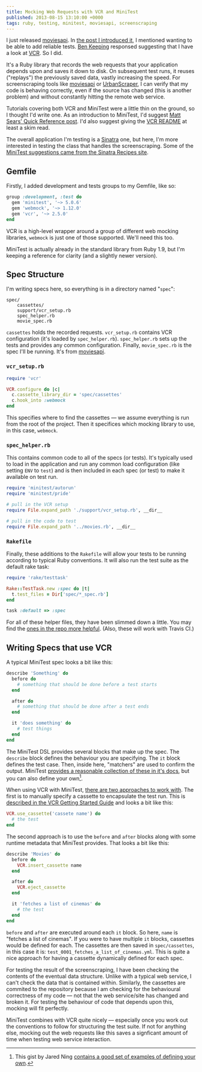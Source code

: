 ```yaml
---
title: Mocking Web Requests with VCR and MiniTest
published: 2013-08-15 13:10:00 +0000
tags: ruby, testing, minitest, moviesapi, screenscraping
---
```


I just released [moviesapi][]. In [the post I introduced it][post], I mentioned 
wanting to be able to add reliable tests. [Ben Keeping][] responsed suggesting that 
I have a look at [VCR][]. So I did. 

It's a Ruby library that records the web requests that your application depends 
upon and saves it down to disk. On subsequent test runs, it reuses ("replays") the 
previously saved data, vastly increasing the speed. For screenscraping tools like 
[moviesapi][] or [UrbanScraper][], I can verify that my code is behaving correctly, 
even if the source has changed (this is another problem) and without constantly 
hitting the remote web service.

Tutorials covering both VCR and MiniTest were a little thin on the ground, so I
thought I'd write one. As an introduction to MiniTest, I'd suggest [Matt Sears'
Quick Reference post][quick_ref]. I'd also suggest giving the [VCR README][vcrdoc] 
at least a skim read.

The overall application I'm testing is a [Sinatra][] one, but here, I'm more
interested in testing the class that handles the screenscraping. Some of the
[MiniTest suggestions came from the Sinatra Recipes site][recipes].

## Gemfile

Firstly, I added development and tests groups to my Gemfile, like so:

```ruby
group :development, :test do
  gem 'minitest', '~> 5.0.6'
  gem 'webmock', '~> 1.12.0'
  gem 'vcr', '~> 2.5.0'
end
```

VCR is a high-level wrapper around a group of different web mocking libraries,
`webmock` is just one of those supported. We'll need this too.

MiniTest is actually already in the standard library from Ruby 1.9, but I'm keeping
a reference for clarity (and a slightly newer version).

## Spec Structure

I'm writing specs here, so everything is in a directory named "`spec`":

```
spec/
    cassettes/
    support/vcr_setup.rb
    spec_helper.rb
    movie_spec.rb
```

`cassettes` holds the recorded requests. `vcr_setup.rb` contains VCR configuration
(it's loaded by `spec_helper.rb`). `spec_helper.rb` sets up the tests and provides
any common configuration. Finally, `movie_spec.rb` is the spec I'll be running. 
It's from [moviesapi][].

### `vcr_setup.rb`

```ruby
require 'vcr'

VCR.configure do |c|
  c.cassette_library_dir = 'spec/cassettes'
  c.hook_into :webmock
end
```

This specifies where to find the cassettes &mdash; we assume everything is run from
the root of the project. Then it specifices which mocking library to use, in this
case, `webmock`.

### `spec_helper.rb`

This contains common code to all of the specs (or tests). It's typically used to 
load in the application and run any common load configuration (like setting `ENV` 
to `test`) and is then included in each spec (or test) to make it available on test
run.

```ruby
require 'minitest/autorun'
require 'minitest/pride'

# pull in the VCR setup
require File.expand_path './support/vcr_setup.rb', __dir__

# pull in the code to test
require File.expand_path '../movies.rb', __dir__
```

### `Rakefile`

Finally, these additions to the `Rakefile` will allow your tests to be running
according to typical Ruby conventions. It will also run the test suite as the
default rake task:

```ruby
require 'rake/testtask'

Rake::TestTask.new :spec do |t|
  t.test_files = Dir['spec/*_spec.rb']
end

task :default => :spec
```

For all of these helper files, they have been slimmed down a little. You may find
the [ones in the repo more helpful][moviesapi]. (Also, these will work with Travis
CI.)

## Writing Specs that use VCR

A typical MiniTest spec looks a bit like this:

```ruby
describe 'Something' do
  before do
    # something that should be done before a test starts
  end

  after do
    # something that should be done after a test ends
  end

  it 'does something' do
    # test things
  end
end
```

The MiniTest DSL provides several blocks that make up the spec. The `describe`
block defines the behaviour you are specifying. The `it` block defines the test
case. Then, inside here, "matchers" are used to confirm the output. MiniTest
[provides a reasonable collection of these in it's docs][assertions], but you can
also define your own[^gist].

When using VCR with MiniTest, [there are two approaches to work with][vcr_wiki].
The first is to manually specify a cassette to encapsulate the test run. This is
[described in the VCR Getting Started Guide][vcr_gs] and looks a bit like this:

```ruby
VCR.use_cassette('cassete name') do
  # the test
end
```

The second approach is to use the `before` and `after` blocks along with some 
runtime metadata that MiniTest provides. That looks a bit like this:

```ruby
describe 'Movies' do
  before do
    VCR.insert_cassette name
  end

  after do
    VCR.eject_cassette
  end

  it 'fetches a list of cinemas' do
    # the test
  end
end
```

`before` and `after` are executed around each `it` block. So here, `name` is 
"fetches a list of cinemas". If you were to have multiple `it` blocks, cassettes 
would be defined for each. The cassettes are then saved in `spec/cassettes`, in 
this case it is: `test_0001_fetches_a_list_of_cinemas.yml`. This is quite a nice 
approach for having a cassette dynamically defined for each spec.

For testing the result of the screenscraping, I have been checking the contents of 
the eventual data structure. Unlike with a typical web service, I can't check the
data that is contained within. Similarly, the cassettes are commited to the
repository because I am checking for the behavioural correctness of my code &mdash;
not that the web service/site has changed and broken it. For testing the behaviour
of code that depends upon this, mocking will fit perfectly.

MiniTest combines with VCR quite nicely &mdash; especially once you work out the
conventions to follow for structuring the test suite. If not for anything else,
mocking out the web requests like this saves a signficant amount of time when testing
web service interaction.

[^gist]: This gist by Jared Ning [contains a good set of examples of defining your 
    own][gist].

[moviesapi]: https://github.com/nickcharlton/moviesapi
[post]: /posts/moviesapi.html
[Ben Keeping]: https://twitter.com/benkeeping/status/365472072467628035
[VCR]: https://github.com/vcr/vcr/
[UrbanScraper]: https://github.com/nickcharlton/UrbanScraper
[quick_ref]: http://mattsears.com/articles/2011/12/10/minitest-quick-reference
[vcrdoc]: https://github.com/vcr/vcr/
[Sinatra]: http://sinatrarb.com/
[recipes]: http://recipes.sinatrarb.com/p/testing/minitest
[vcr_wiki]: https://github.com/vcr/vcr/wiki/Usage-with-MiniTest
[assertions]: http://docs.seattlerb.org/minitest/Minitest/Expectations.html
[vcr_gs]: https://www.relishapp.com/vcr/vcr/v/2-5-0/docs/getting-started
[gist]: https://gist.github.com/ordinaryzelig/2032303
